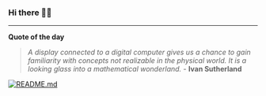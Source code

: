 ### Hi there 👋🏻


---

**Quote of the day**

> *A display connected to a digital computer gives us a chance to gain familiarity with concepts not realizable in the physical world. It is a looking glass into a mathematical wonderland.* - **Ivan Sutherland** 

[![README.md](https://github.com/marcolovazzano/marcolovazzano/actions/workflows/readme.yml/badge.svg)](https://github.com/marcolovazzano/marcolovazzano/actions/workflows/readme.yml)
